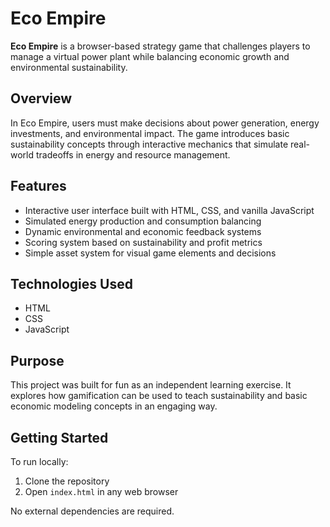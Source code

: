 # Eco Empire

**Eco Empire** is a browser-based strategy game that challenges players to manage a virtual power plant while balancing economic growth and environmental sustainability.

## Overview

In Eco Empire, users must make decisions about power generation, energy investments, and environmental impact. The game introduces basic sustainability concepts through interactive mechanics that simulate real-world tradeoffs in energy and resource management.

## Features

- Interactive user interface built with HTML, CSS, and vanilla JavaScript
- Simulated energy production and consumption balancing
- Dynamic environmental and economic feedback systems
- Scoring system based on sustainability and profit metrics
- Simple asset system for visual game elements and decisions

## Technologies Used

- HTML
- CSS
- JavaScript

## Purpose

This project was built for fun as an independent learning exercise. It explores how gamification can be used to teach sustainability and basic economic modeling concepts in an engaging way.

## Getting Started

To run locally:

1. Clone the repository
2. Open `index.html` in any web browser

No external dependencies are required.
